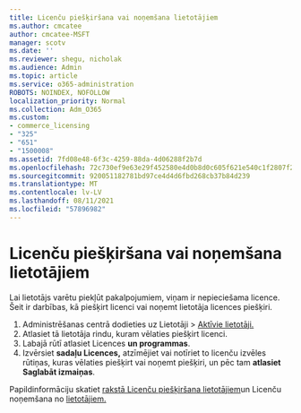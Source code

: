 ```yaml
---
title: Licenču piešķiršana vai noņemšana lietotājiem
ms.author: cmcatee
author: cmcatee-MSFT
manager: scotv
ms.date: ''
ms.reviewer: shegu, nicholak
ms.audience: Admin
ms.topic: article
ms.service: o365-administration
ROBOTS: NOINDEX, NOFOLLOW
localization_priority: Normal
ms.collection: Adm_O365
ms.custom:
- commerce_licensing
- "325"
- "651"
- "1500008"
ms.assetid: 7fd08e48-6f3c-4259-88da-4d06288f2b7d
ms.openlocfilehash: 72c730ef9e63e29f452580e4d0b8d0c605f621e540c1f2807f284c47aeaa37f5
ms.sourcegitcommit: 920051182781bd97ce4d4d6fbd268cb37b84d239
ms.translationtype: MT
ms.contentlocale: lv-LV
ms.lasthandoff: 08/11/2021
ms.locfileid: "57896982"
---
```

# <a name="assign-or-unassign-licenses-to-users"></a>Licenču piešķiršana vai noņemšana lietotājiem

Lai lietotājs varētu piekļūt pakalpojumiem, viņam ir nepieciešama licence. Šeit ir darbības, kā piešķirt licenci vai noņemt lietotāja licences piešķiri.
  
1. Administrēšanas centrā dodieties  uz Lietotāji \> [Aktīvie lietotāji.](https://go.microsoft.com/fwlink/p/?linkid=834822)
2. Atlasiet tā lietotāja rindu, kuram vēlaties piešķirt licenci.
3. Labajā rūtī atlasiet Licences **un programmas**.
4. Izvērsiet **sadaļu Licences,** atzīmējiet vai notīriet to licenču izvēles rūtiņas, kuras vēlaties piešķirt vai noņemt piešķiri, un pēc tam **atlasiet Saglabāt izmaiņas**.

Papildinformāciju skatiet [rakstā Licenču piešķiršana lietotājiem](https://docs.microsoft.com/microsoft-365/admin/manage/assign-licenses-to-users)un Licenču noņemšana no [lietotājiem.](https://docs.microsoft.com/microsoft-365/admin/manage/remove-licenses-from-users)